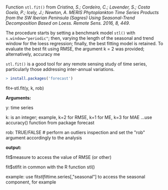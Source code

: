 # 

Function ``stl.fit()`` from *Cristina, S.; Cordeiro, C.; Lavender, S.; Costa Goela, P.; Icely, J.; Newton, A. MERIS Phytoplankton Time Series Products from the SW Iberian Peninsula (Sagres) Using Seasonal-Trend Decomposition Based on Loess. Remote Sens. 2016, 8, 449*. 

The procedure starts by setting a benchmark model ``stl()`` with ``s.window="periodic"``; then, varying the length of the seasonal and trend window for the loess regression; finally, the best fitting model is retained. To evaluate
the best fit using RMSE, the argument k = 2 was provided; alternatively, accuracy me

`stl.fit()` is a good tool for any remote sensing study of time series, particularly those addressing inter-annual variations.

```R
> install.packages('forecast')
```

fit<-stl.fit(y, k, rob)

**Arguments:** 

y: time series

k: is an integer; example, k=2 for RMSE, k=1 for ME, k=3 for MAE ...use accuracy() function from package forecast
 
rob: TRUE/FALSE    # perform an outliers inspection and set the "rob" argument accordingly to the analysis
 


**output:**
 
fit$measure to access the value of RMSE (or other)
 
fit$stlfit in common with the R function stl() 

example: use fit$stlfit$time.series[,"seasonal"] to access the seasonal component, for example
